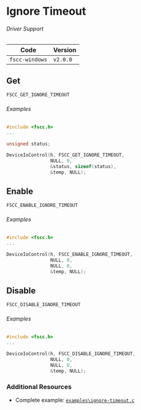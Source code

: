 # Ignore Timeout

###### Driver Support
| Code           | Version
| -------------- | --------
| `fscc-windows` | `v2.0.0` 


## Get
```c
FSCC_GET_IGNORE_TIMEOUT
```

###### Examples
```c
#include <fscc.h>
...

unsigned status;

DeviceIoControl(h, FSCC_GET_IGNORE_TIMEOUT, 
                NULL, 0, 
                &status, sizeof(status), 
                &temp, NULL);
```


## Enable
```c
FSCC_ENABLE_IGNORE_TIMEOUT
```

###### Examples
```c
#include <fscc.h>
...

DeviceIoControl(h, FSCC_ENABLE_IGNORE_TIMEOUT, 
                NULL, 0, 
                NULL, 0,
                &temp, NULL);
```


## Disable
```c
FSCC_DISABLE_IGNORE_TIMEOUT
```

###### Examples
```c
#include <fscc.h>
...

DeviceIoControl(h, FSCC_DISABLE_IGNORE_TIMEOUT, 
                NULL, 0, 
                NULL, 0,
                &temp, NULL);
```


### Additional Resources
- Complete example: [`examples\ignore-timeout.c`](https://github.com/commtech/fscc-windows/blob/master/examples/ignore-timeout/ignore-timeout.c)
